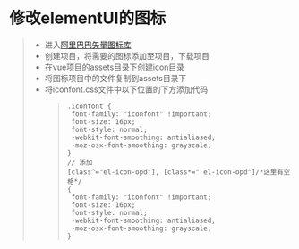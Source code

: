 # 修改elementUI的图标  
>* 进入[阿里巴巴矢量图标库](https://www.iconfont.cn)
>* 创建项目，将需要的图标添加至项目，下载项目
>* 在vue项目的assets目录下创建icon目录
>* 将图标项目中的文件复制到assets目录下
>* 将iconfont.css文件中以下位置的下方添加代码
>   >```
>   >.iconfont {
>   >  font-family: "iconfont" !important;
>   >  font-size: 16px;
>   >  font-style: normal;
>   >  -webkit-font-smoothing: antialiased;
>   >  -moz-osx-font-smoothing: grayscale;
>   >}
>   >// 添加
>   >[class^="el-icon-opd"], [class*=" el-icon-opd"]/*这里有空格*/
>   >{
>   >  font-family: "iconfont" !important;
>   >  font-size: 16px;
>   >  font-style: normal;
>   >  -webkit-font-smoothing: antialiased;
>   >  -moz-osx-font-smoothing: grayscale;
>   >}
>   >```  
